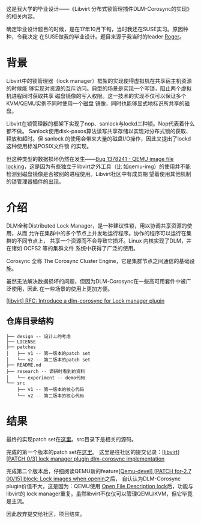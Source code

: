 
这是我大学的毕业设计——《Libvirt 分布式锁管理插件DLM-Corosync的实现》的相关内容。

确定毕业设计题目的时候，是在17年10月下旬，当时我还在SUSE实习。原因种种，令我决定
在SUSE做我的毕业设计。题目来源于我当时的leader [Roger](https://www.linkedin.com/in/roger-zhou-%E5%91%A8%E5%BF%97%E5%BC%BA-63446914/)。

# 背景

Libvirt中的锁管理器（lock manager）框架的实现使得虚拟机在共享宿主机资源的时候能
够实现对资源的互斥访问。典型的场景是实现一个写锁，阻止两个虚拟机进程同时获取共享
磁盘镜像的写入权限。这一技术的实现不仅可以保证多个KVM/QEMU实例不同时使用一个磁盘
镜像，同时也能够显式地标识所共享的磁盘。

Libvirt在锁管理器的框架下实现了nop、sanlock与lockd三种锁。Nop代表着什么都不做。
Sanlock使用disk-paxos算法读写共享存储以实现对分布式锁的获取、释放和超时。但
sanlock 的使用会带来大量的磁盘I/O操作，因此又提出了lockd这种使用标准POSIX文件锁
的实现。

但这种类型的数据损坏仍然在发生——[Bug 1378241 - QEMU image file locking](https://bugzilla.redhat.com/show_bug.cgi?id=1378241)，这是因为有些独立于libvirt之外工具（比
如qemu-img）的使用并不能检测到磁盘镜像是否被别的进程使用。Libvirt社区中有成员期
望着使用其他机制的锁管理器插件的出现。

# 介绍

DLM全称Distributed Lock Manager，是一种建议性锁，用以协调共享资源的使用，从而
允许在集群中的多个节点上并发地运行程序。协作的程序可以运行在集群的不同节点上，
共享一个资源而不会导致它损坏。Linux 内核实现了DLM，并在诸如 OCFS2 等的集群文件
系统中获得了广泛的使用。

Corosync 全称 The Corosync Cluster Engine，它是集群节点之间通信的基础设施。

虽然无法解决数据损坏的问题，但因为DLM-Corosync在一些高可用套件中被广泛使用，因此
在一些场景的使用上更加方便。

[[libvirt] RFC: Introduce a dlm-corosync for Lock manager plugin](https://www.redhat.com/archives/libvir-list/2017-December/msg00689.html)


## 仓库目录结构

```
├── design -- 设计上的考虑
├── LICENSE
├── patches
│   ├── v1 -- 第一版本的patch set
│   └── v2 -- 第二版本的patch set
├── README.md
├── research -- 调研时看到的资料
│   └── experiment -- demo代码
└── src
    ├── v1 -- 第一版本的核心代码
    └── v2 -- 第二版本的核心代码
```

# 结果

最终的实现patch set在[这里](patches/v2)。src目录下是相关的源码。

完成的第一个版本的patch set在[这里](patches/v1)。
这里是往社区的提交记录：[[libvirt] [PATCH 0/3] lock manager plugin dlm-corosync	implementation](https://www.redhat.com/archives/libvir-list/2018-February/msg00185.html)

完成第二个版本后，仔细阅读QEMU新的feature[[Qemu-devel] [PATCH for-2.7 00/15] block: Lock images when openin](https://lists.gnu.org/archive/html/qemu-devel/2016-04/msg02100.html)之后，
自认认为DLM-Corosync plugin价值不大，这是因为：QEMU使用
[Open File Description lock](https://lwn.net/Articles/586904/)后，功能与libvirt的
lock manager重复。虽然libvirt不仅仅可以管理QEMU/KVM，但它毕竟是主流。

因此放弃提交给社区，项目结束。
